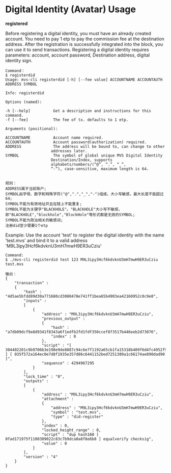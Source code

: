 # Digital Identity (Avatar) Usage

<b>registered</b>

Before registering a digital identity, you must have an already created account. You need to pay 1 etp to pay the commission fee at the destination address. After the registration is successfully integrated into the block, you can use it to send transactions.
Registering a digital identity requires parameters: account, account password, Destination address, digital identity sign.

    Command：
    $ registerdid
    Usage: mvs-cli registerdid [-h] [--fee value] ACCOUNTNAME ACCOUNTAUTH
    ADDRESS SYMBOL

    Info: registerdid

    Options (named):

    -h [--help]          Get a description and instructions for this command.
    -f [--fee]           The fee of tx. defaults to 1 etp.

    Arguments (positional):

    ACCOUNTNAME          Account name required.
    ACCOUNTAUTH          Account password(authorization) required.
    ADDRESS              The address will be bound to, can change to other
                        addresses later.
    SYMBOL               The symbol of global unique MVS Digital Identity
                        Destination/Index, supports
                        alphabets/numbers/(“@”, “.”, “_”,
                        “-“), case-sensitive, maximum length is 64.


    规则：
    ADDRESS属于当前账户;
    SYMBOL由字母、数字和特殊字符("@",".","_","-")组成，大小写敏感，最大长度不能超过64;
    SYMBOL不能为有效地址并且在链上不能重复;
    SYMBOL不能为关键字"BLACKHOLE"。"BLACKHOLE"大小写不敏感，即"BLACKHOLE","blockhole","BlockHole"等形式都是无效的SYMBOL;
    SYMBOL不能为政治相关的敏感词;
    注册did至少需要1个etp

Example: Use the account 'test' to register the digital identity with the name 'test.mvs' and bind it to a valid address 'M9L3ipy3Hcf6kdvknU3mH7mwH9ER3uCziu'

    Command:
    $ ./mvs-cli registerdid test 123 M9L3ipy3Hcf6kdvknU3mH7mwH9ER3uCziu test.mvs

    输出：
    {
        "transaction" :
        {
            "hash" : "4d5ae5bfdd89d30a771680cd3080478e741ff1bea65b4903ea42160952c0c9e8",
            "inputs" :
            [
                {
                    "address" : "M9L3ipy3Hcf6kdvknU3mH7mwH9ER3uCziu",
                    "previous_output" :
                    {
                        "hash" : "a7db09dcf9e8d9341f8343a6f1edfb2fd1fdf350ccef8f3517b446eeb2d73076",
                        "index" : 0
                    },
                    "script" : "[ 304402201c9b9706b3e198e9de8887c94c6e7f1192a65cb1fa15318b409f6d4fc4952f9a0220306d2f5fcdf2e1e32861399dc55b7c81a1cedc7790d2ff8a73a8bb3f9bac5fde01 ] [ 035f572a164ec0e7d8f1935e357d86c6441152bed7251389a1c66174ae890dad90 ]",
                    "sequence" : 4294967295
                }
            ],
            "lock_time" : "0",
            "outputs" :
            [
                {
                    "address" : "M9L3ipy3Hcf6kdvknU3mH7mwH9ER3uCziu",
                    "attachment" :
                    {
                        "address" : "M9L3ipy3Hcf6kdvknU3mH7mwH9ER3uCziu",
                        "symbol" : "test.mvs",
                        "type" : "did-register"
                    },
                    "index" : 0,
                    "locked_height_range" : 0,
                    "script" : "dup hash160 [ 0fad171975f1100309022c83c7b9dca0a8f8e6b8 ] equalverify checksig",
                    "value" : 0
                }
            ],
            "version" : "4"
        }
    }
